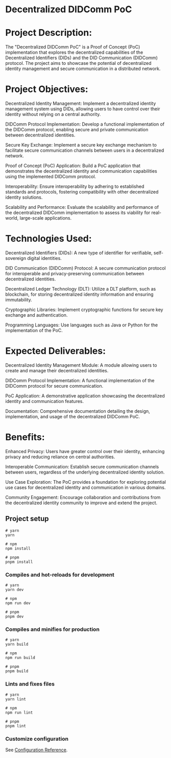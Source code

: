 # Decentralized DIDComm PoC

# Project Description:

The "Decentralized DIDComm PoC" is a Proof of Concept (PoC) implementation that explores the decentralized capabilities of the Decentralized Identifiers (DIDs) and the DID Communication (DIDComm) protocol. The project aims to showcase the potential of decentralized identity management and secure communication in a distributed network.

# Project Objectives:

Decentralized Identity Management: Implement a decentralized identity management system using DIDs, allowing users to have control over their identity without relying on a central authority.

DIDComm Protocol Implementation: Develop a functional implementation of the DIDComm protocol, enabling secure and private communication between decentralized identities.

Secure Key Exchange: Implement a secure key exchange mechanism to facilitate secure communication channels between users in a decentralized network.

Proof of Concept (PoC) Application: Build a PoC application that demonstrates the decentralized identity and communication capabilities using the implemented DIDComm protocol.

Interoperability: Ensure interoperability by adhering to established standards and protocols, fostering compatibility with other decentralized identity solutions.

Scalability and Performance: Evaluate the scalability and performance of the decentralized DIDComm implementation to assess its viability for real-world, large-scale applications.

# Technologies Used:

Decentralized Identifiers (DIDs): A new type of identifier for verifiable, self-sovereign digital identities.

DID Communication (DIDComm) Protocol: A secure communication protocol for interoperable and privacy-preserving communication between decentralized identities.

Decentralized Ledger Technology (DLT): Utilize a DLT platform, such as blockchain, for storing decentralized identity information and ensuring immutability.

Cryptographic Libraries: Implement cryptographic functions for secure key exchange and authentication.

Programming Languages: Use languages such as Java or Python for the implementation of the PoC.

# Expected Deliverables:

Decentralized Identity Management Module: A module allowing users to create and manage their decentralized identities.

DIDComm Protocol Implementation: A functional implementation of the DIDComm protocol for secure communication.

PoC Application: A demonstrative application showcasing the decentralized identity and communication features.

Documentation: Comprehensive documentation detailing the design, implementation, and usage of the decentralized DIDComm PoC.

# Benefits:

Enhanced Privacy: Users have greater control over their identity, enhancing privacy and reducing reliance on central authorities.

Interoperable Communication: Establish secure communication channels between users, regardless of the underlying decentralized identity solution.

Use Case Exploration: The PoC provides a foundation for exploring potential use cases for decentralized identity and communication in various domains.

Community Engagement: Encourage collaboration and contributions from the decentralized identity community to improve and extend the project.

## Project setup

```
# yarn
yarn

# npm
npm install

# pnpm
pnpm install
```

### Compiles and hot-reloads for development

```
# yarn
yarn dev

# npm
npm run dev

# pnpm
pnpm dev
```

### Compiles and minifies for production

```
# yarn
yarn build

# npm
npm run build

# pnpm
pnpm build
```

### Lints and fixes files

```
# yarn
yarn lint

# npm
npm run lint

# pnpm
pnpm lint
```

### Customize configuration

See [Configuration Reference](https://vitejs.dev/config/).
